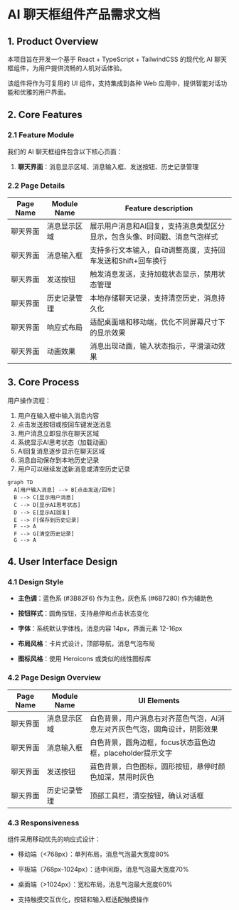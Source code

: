 # AI 聊天框组件产品需求文档

## 1. Product Overview

本项目旨在开发一个基于 React + TypeScript + TailwindCSS 的现代化 AI 聊天框组件，为用户提供流畅的人机对话体验。

该组件将作为可复用的 UI 组件，支持集成到各种 Web 应用中，提供智能对话功能和优雅的用户界面。

## 2. Core Features

### 2.1 Feature Module

我们的 AI 聊天框组件包含以下核心页面：

1. **聊天界面**：消息显示区域、消息输入框、发送按钮、历史记录管理

### 2.2 Page Details

| Page Name | Module Name | Feature description                    |
| --------- | ----------- | -------------------------------------- |
| 聊天界面      | 消息显示区域      | 展示用户消息和AI回复，支持消息类型区分显示，包含头像、时间戳、消息气泡样式 |
| 聊天界面      | 消息输入框       | 支持多行文本输入，自动调整高度，支持回车发送和Shift+回车换行      |
| 聊天界面      | 发送按钮        | 触发消息发送，支持加载状态显示，禁用状态管理                 |
| 聊天界面      | 历史记录管理      | 本地存储聊天记录，支持清空历史，消息持久化                  |
| 聊天界面      | 响应式布局       | 适配桌面端和移动端，优化不同屏幕尺寸下的显示效果               |
| 聊天界面      | 动画效果        | 消息出现动画，输入状态指示，平滑滚动效果                   |

## 3. Core Process

用户操作流程：

1. 用户在输入框中输入消息内容
2. 点击发送按钮或按回车键发送消息
3. 用户消息立即显示在聊天区域
4. 系统显示AI思考状态（加载动画）
5. AI回复消息逐步显示在聊天区域
6. 消息自动保存到本地历史记录
7. 用户可以继续发送新消息或清空历史记录

```mermaid
graph TD
  A[用户输入消息] --> B[点击发送/回车]
  B --> C[显示用户消息]
  C --> D[显示AI思考状态]
  D --> E[显示AI回复]
  E --> F[保存到历史记录]
  F --> A
  F --> G[清空历史记录]
  G --> A
```

## 4. User Interface Design

### 4.1 Design Style

* **主色调**：蓝色系 (#3B82F6) 作为主色，灰色系 (#6B7280) 作为辅助色

* **按钮样式**：圆角按钮，支持悬停和点击状态变化

* **字体**：系统默认字体栈，消息内容 14px，界面元素 12-16px

* **布局风格**：卡片式设计，顶部导航，消息气泡布局

* **图标风格**：使用 Heroicons 或类似的线性图标库

### 4.2 Page Design Overview

| Page Name | Module Name | UI Elements                            |
| --------- | ----------- | -------------------------------------- |
| 聊天界面      | 消息显示区域      | 白色背景，用户消息右对齐蓝色气泡，AI消息左对齐灰色气泡，圆角设计，阴影效果 |
| 聊天界面      | 消息输入框       | 白色背景，圆角边框，focus状态蓝色边框，placeholder提示文字  |
| 聊天界面      | 发送按钮        | 蓝色背景，白色图标，圆形按钮，悬停时颜色加深，禁用时灰色           |
| 聊天界面      | 历史记录管理      | 顶部工具栏，清空按钮，确认对话框                       |

### 4.3 Responsiveness

组件采用移动优先的响应式设计：

* 移动端（<768px）：单列布局，消息气泡最大宽度80%

* 平板端（768px-1024px）：适中间距，消息气泡最大宽度70%

* 桌面端（>1024px）：宽松布局，消息气泡最大宽度60%

* 支持触摸交互优化，按钮和输入框适配触摸操作

